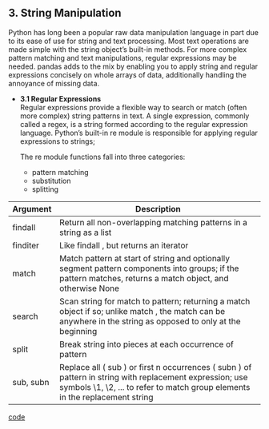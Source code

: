 ## 3. String Manipulation 
  Python has long been a popular raw data manipulation language in part due to its ease of use for string and text processing. Most text operations are made simple with the string object’s built-in methods. For more complex pattern matching and text manipulations, regular expressions may be needed. pandas adds to the mix by enabling you to apply string and regular expressions concisely on whole arrays of data, additionally handling the annoyance of missing data.
  
  - **3.1 Regular Expressions** \
    Regular expressions provide a flexible way to search or match (often more complex) string patterns in text. A single expression, commonly called a regex, is a string formed according to the regular expression language. Python’s built-in re module is responsible for applying regular expressions to strings;
    
    The re module functions fall into three categories: 
      - pattern matching
      - substitution
      - splitting
      
 | Argument | Description |
 | --- | --- |
 | findall | Return all non-overlapping matching patterns in a string as a list |
 finditer | Like findall , but returns an iterator
 match | Match pattern at start of string and optionally segment pattern components into groups; if the pattern matches, returns a match object, and otherwise None
 search | Scan string for match to pattern; returning a match object if so; unlike match , the match can be anywhere in the string as opposed to only at the beginning
 split | Break string into pieces at each occurrence of pattern
 sub, subn | Replace all ( sub ) or first n occurrences ( subn ) of pattern in string with replacement expression; use symbols \1, \2, ... to refer to match group elements in the replacement string
 
 [code](https://github.com/rjnp2/Data-Science/blob/main/tutorial/4.%20Data%20wrangling/files/Regular_Expressions.ipynb)
